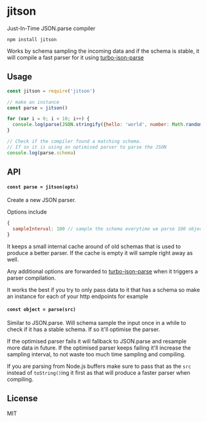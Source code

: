 # jitson

Just-In-Time JSON.parse compiler

```
npm install jitson
```

Works by schema sampling the incoming data and if the schema is stable, it
will compile a fast parser for it using [turbo-json-parse](https://github.com/mafintosh/turbo-json-parse)

## Usage

``` js
const jitson = require('jitson')

// make an instance
const parse = jitson()

for (var i = 0; i < 10; i++) {
  console.log(parse(JSON.stringify({hello: 'world', number: Math.random()})))
}

// Check if the compiler found a matching schema.
// If so it is using an optimised parser to parse the JSON
console.log(parse.schema)
```

## API

#### `const parse = jitson(opts)`

Create a new JSON parser.

Options include

```js
{
  sampleInterval: 100 // sample the schema everytime we parse 100 objects
}
```

It keeps a small internal cache around of old schemas that is used to produce a better parser.
If the cache is empty it will sample right away as well.

Any additional options are forwarded to [turbo-json-parse](https://github.com/mafintosh/turbo-json-parse)
when it triggers a parser compilation.

It works the best if you try to only pass data to it that has a schema so make
an instance for each of your http endpoints for example

#### `const object = parse(src)`

Similar to JSON.parse. Will schema sample the input once in a while
to check if it has a stable schema. If so it'll optimise the parser.

If the optimised parser fails it will fallback to JSON.parse and resample more data in future. If the optimised parser keeps failing it'll increase the sampling interval, to not waste too much time sampling and compiling.

If you are parsing from Node.js buffers make sure to pass that as the `src`
instead of `toString()`ing it first as that will produce a faster parser
when compiling.

## License

MIT
